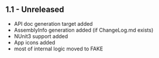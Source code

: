 ## 1.1 - Unreleased

* API doc generation target added
* AssemblyInfo generation added (if ChangeLog.md exists)
* NUnit3 support added
* App icons added
* most of internal logic moved to FAKE
